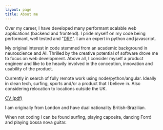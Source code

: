 ```yaml
---
layout: page
title: About me
---
```


Over my career, I have developed many performant scalable web applications (backend and frontend). I pride myself on my code being performant, well tested and
"[DRY](https://en.wikipedia.org/wiki/Don't_repeat_yourself)". I am an expert in python and javascript.

My original interest in code stemmed from an academic background in neuroscience and AI. Thrilled by the creative potential of software drove me to focus on web development. Above all, I consider myself a product engineer and like to be heavily involved in the conception, innovation and usability of the product.

Currently in search of fully remote work using node/python/angular. Ideally in clean tech, surfing, sports and/or a product that I believe in. Also considering relocation to locations outside the UK.

[CV (pdf)](/assets/cv.pdf)

I am originally from London and have dual nationality British-Brazilian.

When not coding I can be found surfing, playing capoeira, dancing Forró and playing bossa nova guitar.
